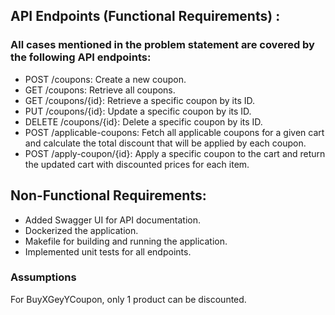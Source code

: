 ## API Endpoints (Functional Requirements) :
### All cases mentioned in the problem statement are covered by the following API endpoints:
*  POST /coupons: Create a new coupon.
* GET /coupons: Retrieve all coupons.
* GET /coupons/{id}: Retrieve a specific coupon by its ID.
* PUT /coupons/{id}: Update a specific coupon by its ID.
* DELETE /coupons/{id}: Delete a specific coupon by its ID.
* POST /applicable-coupons: Fetch all applicable coupons for a given cart and
calculate the total discount that will be applied by each coupon.
* POST /apply-coupon/{id}: Apply a specific coupon to the cart and return the
updated cart with discounted prices for each item.

## Non-Functional Requirements:
* Added Swagger UI for API documentation.
* Dockerized the application.
* Makefile for building and running the application.
* Implemented unit tests for all endpoints.

### Assumptions
For BuyXGeyYCoupon, only 1 product can be discounted.